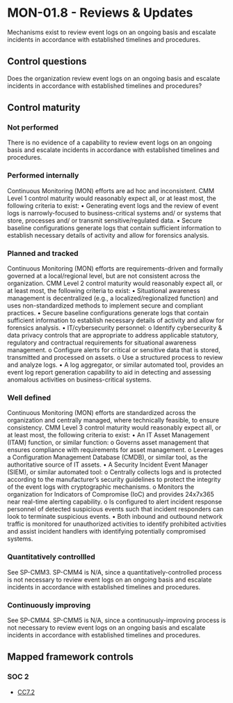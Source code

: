 # MON-01.8 - Reviews & Updates
Mechanisms exist to review event logs on an ongoing basis and escalate incidents in accordance with established timelines and procedures.
## Control questions
Does the organization review event logs on an ongoing basis and escalate incidents in accordance with established timelines and procedures?
## Control maturity
### Not performed
There is no evidence of a capability to review event logs on an ongoing basis and escalate incidents in accordance with established timelines and procedures.
### Performed internally
Continuous Monitoring (MON) efforts are ad hoc and inconsistent. CMM Level 1 control maturity would reasonably expect all, or at least most, the following criteria to exist:
•	Generating event logs and the review of event logs is narrowly-focused to business-critical systems and/ or systems that store, processes and/ or transmit sensitive/regulated data.
•	Secure baseline configurations generate logs that contain sufficient information to establish necessary details of activity and allow for forensics analysis.
### Planned and tracked
Continuous Monitoring (MON) efforts are requirements-driven and formally governed at a local/regional level, but are not consistent across the organization. CMM Level 2 control maturity would reasonably expect all, or at least most, the following criteria to exist:
•	Situational awareness management is decentralized (e.g., a localized/regionalized function) and uses non-standardized methods to implement secure and compliant practices.
•	Secure baseline configurations generate logs that contain sufficient information to establish necessary details of activity and allow for forensics analysis.
•	IT/cybersecurity personnel:
o	Identify cybersecurity & data privacy controls that are appropriate to address applicable statutory, regulatory and contractual requirements for situational awareness management.
o	Configure alerts for critical or sensitive data that is stored, transmitted and processed on assets.
o	Use a structured process to review and analyze logs.
•	A log aggregator, or similar automated tool, provides an event log report generation capability to aid in detecting and assessing anomalous activities on business-critical systems. 
### Well defined
Continuous Monitoring (MON) efforts are standardized across the organization and centrally managed, where technically feasible, to ensure consistency. CMM Level 3 control maturity would reasonably expect all, or at least most, the following criteria to exist:
•	An IT Asset Management (ITAM) function, or similar function:
o	Governs asset management that ensures compliance with requirements for asset management.
o	Leverages a Configuration Management Database (CMDB), or similar tool, as the authoritative source of IT assets.
•	A Security Incident Event Manager (SIEM), or similar automated tool:
o	Centrally collects logs and is protected according to the manufacturer’s security guidelines to protect the integrity of the event logs with cryptographic mechanisms.
o	Monitors the organization for Indicators of Compromise (IoC) and provides 24x7x365 near real-time alerting capability.
o	Is configured to alert incident response personnel of detected suspicious events such that incident responders can look to terminate suspicious events.
•	Both inbound and outbound network traffic is monitored for unauthorized activities to identify prohibited activities and assist incident handlers with identifying potentially compromised systems. 
### Quantitatively controllled
See SP-CMM3. SP-CMM4 is N/A, since a quantitatively-controlled process is not necessary to review event logs on an ongoing basis and escalate incidents in accordance with established timelines and procedures.
### Continuously improving
See SP-CMM4. SP-CMM5 is N/A, since a continuously-improving process is not necessary to review event logs on an ongoing basis and escalate incidents in accordance with established timelines and procedures.
## Mapped framework controls
### SOC 2
- [CC7.2](../soc2/cc72.md)